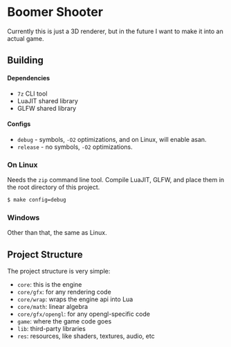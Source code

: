 # Boomer Shooter
Currently this is just a 3D renderer, but in the future I want to make it into an actual game.

## Building
#### Dependencies
- `7z` CLI tool
- LuaJIT shared library
- GLFW shared library
#### Configs
- `debug` - symbols, `-O2` optimizations, and on Linux, will enable asan.
- `release` - no symbols, `-O2` optimizations.
### On Linux
Needs the `zip` command line tool.
Compile LuaJIT, GLFW, and place them in the root directory of this project.
```bash
$ make config=debug
```
### Windows
Other than that, the same as Linux.

## Project Structure
The project structure is very simple:
- `core`: this is the engine
- `core/gfx`: for any rendering code
- `core/wrap`: wraps the engine api into Lua
- `core/math`: linear algebra
- `core/gfx/opengl`: for any opengl-specific code
- `game`: where the game code goes
- `lib`: third-party libraries
- `res`: resources, like shaders, textures, audio, etc

